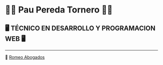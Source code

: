 #  :technologist: **Pau Pereda Tornero** :technologist:
## :desktop_computer: TÉCNICO EN DESARROLLO Y PROGRAMACION WEB :desktop_computer:
<hr>


:file_folder: [Romeo Abogados](https://github.com/elxpacoalfa/Oter-Informatica/tree/main/RomeoAbogados) 
